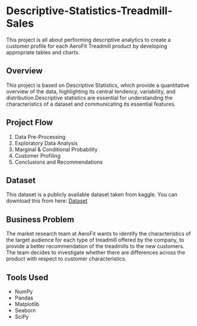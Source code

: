 # Descriptive-Statistics-Treadmill-Sales
This project is all about performing descriptive analytics to create a customer profile for each AeroFit Treadmill product by developing appropriate tables and charts.

## **Overview**
This project is based on Descriptive Statistics, which provide a quantitative overview of the data, highlighting its central tendency, variability, and distribution.Descriptive statistics are essential for understanding the characteristics of a dataset and communicating its essential features.

## **Project Flow** 
  1. Data Pre-Processing
  2. Exploratory Data Analysis
  3. Marginal & Conditional Probability
  4. Customer Profiling
  5. Conclusions and Recommendations

## **Dataset**
This dataset is a publicly available dataset taken from kaggle. 
You can download this from here: [Dataset](https://www.kaggle.com/datasets/sushantpatil04/aerofit?select=aerofit_treadmill.csv)

## **Business Problem**
The market research team at AeroFit wants to identify the characteristics of the target audience for each type of treadmill offered by the company, to provide a better recommendation of the treadmills to the new customers. The team decides to investigate whether there are differences across the product with respect to customer characteristics.

## **Tools Used**
- NumPy
- Pandas
- Matplotlib
- Seaborn
- SciPy
